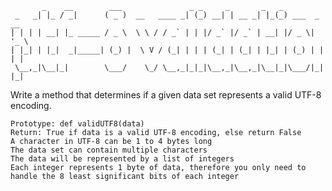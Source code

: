 ```
       _    __        ___               _ _     _       _   _
 _   _| |_ / _|      ( _ )  __   ____ _| (_) __| | __ _| |_(_) ___  _ __
| | | | __| |_ _____ / _ \  \ \ / / _` | | |/ _` |/ _` | __| |/ _ \| '_ \
| |_| | |_|  _|_____| (_) |  \ V / (_| | | | (_| | (_| | |_| | (_) | | | |
 \__,_|\__|_|        \___/    \_/ \__,_|_|_|\__,_|\__,_|\__|_|\___/|_| |_|

```

Write a method that determines if a given data set represents a valid UTF-8 encoding.

    Prototype: def validUTF8(data)
    Return: True if data is a valid UTF-8 encoding, else return False
    A character in UTF-8 can be 1 to 4 bytes long
    The data set can contain multiple characters
    The data will be represented by a list of integers
    Each integer represents 1 byte of data, therefore you only need to handle the 8 least significant bits of each integer
